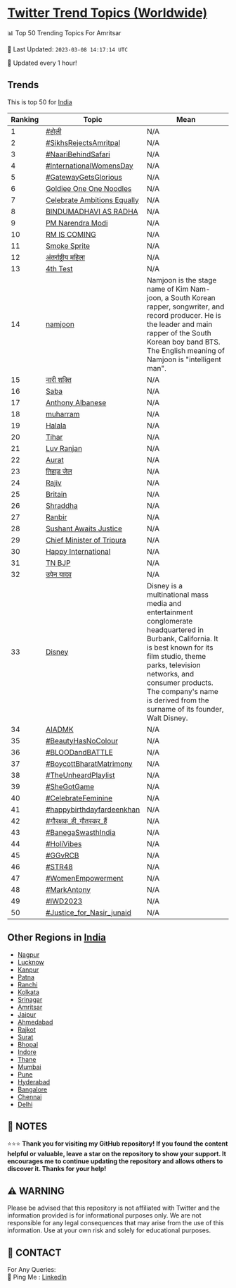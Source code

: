 [Twitter Trend Topics (Worldwide)](https://github.com/ErcinDedeoglu/Twitter-Trend-Topics)
==========


📊 Top 50 Trending Topics For Amritsar

📆 Last Updated: `2023-03-08 14:17:14 UTC`

🔧 Updated every 1 hour!


## Trends

This is top 50 for [India](</India>)

| Ranking | Topic | Mean |
| ------- | ------------ | ------------ |
| 1 | [#होली](http://twitter.com/search?q=%23%e0%a4%b9%e0%a5%8b%e0%a4%b2%e0%a5%80) | N/A |
| 2 | [#SikhsRejectsAmritpal](http://twitter.com/search?q=%23SikhsRejectsAmritpal) | N/A |
| 3 | [#NaariBehindSafari](http://twitter.com/search?q=%23NaariBehindSafari) | N/A |
| 4 | [#InternationalWomensDay](http://twitter.com/search?q=%23InternationalWomensDay) | N/A |
| 5 | [#GatewayGetsGlorious](http://twitter.com/search?q=%23GatewayGetsGlorious) | N/A |
| 6 | [Goldiee One One Noodles](http://twitter.com/search?q=Goldiee+One+One+Noodles) | N/A |
| 7 | [Celebrate Ambitions Equally](http://twitter.com/search?q=Celebrate+Ambitions+Equally) | N/A |
| 8 | [BINDUMADHAVI AS RADHA](http://twitter.com/search?q=BINDUMADHAVI+AS+RADHA) | N/A |
| 9 | [PM Narendra Modi](http://twitter.com/search?q=PM+Narendra+Modi) | N/A |
| 10 | [RM IS COMING](http://twitter.com/search?q=RM+IS+COMING) | N/A |
| 11 | [Smoke Sprite](http://twitter.com/search?q=Smoke+Sprite) | N/A |
| 12 | [अंतर्राष्ट्रीय महिला](http://twitter.com/search?q=%e0%a4%85%e0%a4%82%e0%a4%a4%e0%a4%b0%e0%a5%8d%e0%a4%b0%e0%a4%be%e0%a4%b7%e0%a5%8d%e0%a4%9f%e0%a5%8d%e0%a4%b0%e0%a5%80%e0%a4%af+%e0%a4%ae%e0%a4%b9%e0%a4%bf%e0%a4%b2%e0%a4%be) | N/A |
| 13 | [4th Test](http://twitter.com/search?q=4th+Test) | N/A |
| 14 | [namjoon](http://twitter.com/search?q=namjoon) | Namjoon is the stage name of Kim Nam-joon, a South Korean rapper, songwriter, and record producer. He is the leader and main rapper of the South Korean boy band BTS. The English meaning of Namjoon is "intelligent man". |
| 15 | [नारी शक्ति](http://twitter.com/search?q=%e0%a4%a8%e0%a4%be%e0%a4%b0%e0%a5%80+%e0%a4%b6%e0%a4%95%e0%a5%8d%e0%a4%a4%e0%a4%bf) | N/A |
| 16 | [Saba](http://twitter.com/search?q=Saba) | N/A |
| 17 | [Anthony Albanese](http://twitter.com/search?q=Anthony+Albanese) | N/A |
| 18 | [muharram](http://twitter.com/search?q=muharram) | N/A |
| 19 | [Halala](http://twitter.com/search?q=Halala) | N/A |
| 20 | [Tihar](http://twitter.com/search?q=Tihar) | N/A |
| 21 | [Luv Ranjan](http://twitter.com/search?q=Luv+Ranjan) | N/A |
| 22 | [Aurat](http://twitter.com/search?q=Aurat) | N/A |
| 23 | [तिहाड़ जेल](http://twitter.com/search?q=%e0%a4%a4%e0%a4%bf%e0%a4%b9%e0%a4%be%e0%a4%a1%e0%a4%bc+%e0%a4%9c%e0%a5%87%e0%a4%b2) | N/A |
| 24 | [Rajiv](http://twitter.com/search?q=Rajiv) | N/A |
| 25 | [Britain](http://twitter.com/search?q=Britain) | N/A |
| 26 | [Shraddha](http://twitter.com/search?q=Shraddha) | N/A |
| 27 | [Ranbir](http://twitter.com/search?q=Ranbir) | N/A |
| 28 | [Sushant Awaits Justice](http://twitter.com/search?q=Sushant+Awaits+Justice) | N/A |
| 29 | [Chief Minister of Tripura](http://twitter.com/search?q=Chief+Minister+of+Tripura) | N/A |
| 30 | [Happy International](http://twitter.com/search?q=Happy+International) | N/A |
| 31 | [TN BJP](http://twitter.com/search?q=TN+BJP) | N/A |
| 32 | [उपेन यादव](http://twitter.com/search?q=%e0%a4%89%e0%a4%aa%e0%a5%87%e0%a4%a8+%e0%a4%af%e0%a4%be%e0%a4%a6%e0%a4%b5) | N/A |
| 33 | [Disney](http://twitter.com/search?q=Disney) | Disney is a multinational mass media and entertainment conglomerate headquartered in Burbank, California. It is best known for its film studio, theme parks, television networks, and consumer products. The company's name is derived from the surname of its founder, Walt Disney. |
| 34 | [AIADMK](http://twitter.com/search?q=AIADMK) | N/A |
| 35 | [#BeautyHasNoColour](http://twitter.com/search?q=%23BeautyHasNoColour) | N/A |
| 36 | [#BLOODandBATTLE](http://twitter.com/search?q=%23BLOODandBATTLE) | N/A |
| 37 | [#BoycottBharatMatrimony](http://twitter.com/search?q=%23BoycottBharatMatrimony) | N/A |
| 38 | [#TheUnheardPlaylist](http://twitter.com/search?q=%23TheUnheardPlaylist) | N/A |
| 39 | [#SheGotGame](http://twitter.com/search?q=%23SheGotGame) | N/A |
| 40 | [#CelebrateFeminine](http://twitter.com/search?q=%23CelebrateFeminine) | N/A |
| 41 | [#happybirthdayfardeenkhan](http://twitter.com/search?q=%23happybirthdayfardeenkhan) | N/A |
| 42 | [#गौरक्षक_ही_गौतस्कर_हैं](http://twitter.com/search?q=%23%e0%a4%97%e0%a5%8c%e0%a4%b0%e0%a4%95%e0%a5%8d%e0%a4%b7%e0%a4%95_%e0%a4%b9%e0%a5%80_%e0%a4%97%e0%a5%8c%e0%a4%a4%e0%a4%b8%e0%a5%8d%e0%a4%95%e0%a4%b0_%e0%a4%b9%e0%a5%88%e0%a4%82) | N/A |
| 43 | [#BanegaSwasthIndia](http://twitter.com/search?q=%23BanegaSwasthIndia) | N/A |
| 44 | [#HoliVibes](http://twitter.com/search?q=%23HoliVibes) | N/A |
| 45 | [#GGvRCB](http://twitter.com/search?q=%23GGvRCB) | N/A |
| 46 | [#STR48](http://twitter.com/search?q=%23STR48) | N/A |
| 47 | [#WomenEmpowerment](http://twitter.com/search?q=%23WomenEmpowerment) | N/A |
| 48 | [#MarkAntony](http://twitter.com/search?q=%23MarkAntony) | N/A |
| 49 | [#IWD2023](http://twitter.com/search?q=%23IWD2023) | N/A |
| 50 | [#Justice_for_Nasir_junaid](http://twitter.com/search?q=%23Justice_for_Nasir_junaid) | N/A |



## Other Regions in [India](</India>)

* [Nagpur](</India/Nagpur.md>)
* [Lucknow](</India/Lucknow.md>)
* [Kanpur](</India/Kanpur.md>)
* [Patna](</India/Patna.md>)
* [Ranchi](</India/Ranchi.md>)
* [Kolkata](</India/Kolkata.md>)
* [Srinagar](</India/Srinagar.md>)
* [Amritsar](</India/Amritsar.md>)
* [Jaipur](</India/Jaipur.md>)
* [Ahmedabad](</India/Ahmedabad.md>)
* [Rajkot](</India/Rajkot.md>)
* [Surat](</India/Surat.md>)
* [Bhopal](</India/Bhopal.md>)
* [Indore](</India/Indore.md>)
* [Thane](</India/Thane.md>)
* [Mumbai](</India/Mumbai.md>)
* [Pune](</India/Pune.md>)
* [Hyderabad](</India/Hyderabad.md>)
* [Bangalore](</India/Bangalore.md>)
* [Chennai](</India/Chennai.md>)
* [Delhi](</India/Delhi.md>)



## 📝 NOTES

⭐⭐⭐ **Thank you for visiting my GitHub repository! If you found the content helpful or valuable, leave a star on the repository to show your support. It encourages me to continue updating the repository and allows others to discover it. Thanks for your help!**


## ⚠️ WARNING

Please be advised that this repository is not affiliated with Twitter and the information provided is for informational purposes only. We are not responsible for any legal consequences that may arise from the use of this information. Use at your own risk and solely for educational purposes.


## 📨 CONTACT

 For Any Queries:  
            🏓 Ping Me : [LinkedIn](https://www.linkedin.com/in/ercindedeoglu/)
